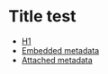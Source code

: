 # Title test

* [H1](h1.md)
* [Embedded metadata](embedded_metadata.md)
* [Attached metadata](attached_metadata.md)
